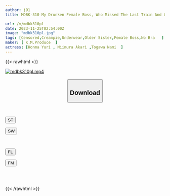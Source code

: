 ```yaml
---
author: j91
title: MDBK-310 My Drunken Female Boss, Who Missed The Last Train And Came To Stay In My Room, Was Full Of Surprises And Had An Unexpectedly Cute Side...My Rationality Was Blown Away...

url: /v/mdbk310pl
date: 2023-11-25T02:54:00Z
image: "mdbk310pl.jpg"
tags: [Censored,Creampie,Underwear,Older Sister,Female Boss,No Bra	 ]
maker: [ K.M.Produce  ]
actress: [Honma Yuri , Niimura Akari ,Togawa Nami  ]
---
```



{{< rawhtml >}}

<div class="video" data-videoid="K48D4OXgxpi0xOO">
    <a href="javascript:;">
        <img src="/v/mdbk310pl/mdbk310pl.jpg" width="WIDTH" height="HEIGHT" alt="mdbk310pl.mp4" loading="lazy">
    </a>
</div>

<script type="text/javascript" src="https://j91.asia/asset/on-demand-st.js"></script>

<br>
  <link rel="stylesheet" href="https://j91.asia/asset/bs5.css">
  
  <center>
  <button class="btn btn-primary" type="button" data-bs-toggle="collapse" data-bs-target=".multi-collapse" aria-expanded="false" aria-controls="multiCollapseExample1 multiCollapseExample2"><h2>Download</h2></button></center>
</p>
<div class="row">
  <div class="col">
    <div class="collapse multi-collapse" id="multiCollapseExample1">
      <div class="card card-body">
	      	      <br>
<div class="buttons">  
<p><a href="https://streamtape.to/v/K48D4OXgxpi0xOO" target="_blank"><button class="btn-hover color-3"><i class="fa fa-download"></i> ST</button></a></p>
<p><a href="https://flaswish.com/n54mzldquqnw" target="_blank"><button class="btn-hover color-2"><i class="fa fa-download"></i> SW</button></a></p></div>
    </div>
  </div>
</div>
  <div class="col">
    <div class="collapse multi-collapse" id="multiCollapseExample2">
      <div class="card card-body">
	      <br>
<div class="buttons">
<p><a href="javascript:;" target="_blank"><button class="btn-hover color-9"><i class="fa fa-download"></i> FL</button></a></p>
<p><a href="javascript:;" target="_blank"><button class="btn-hover color-8"><i class="fa fa-download"></i> FM</button></a></p></div>
<br><br>
      </div>
    </div>
  </div>
</div>

{{< /rawhtml >}}
